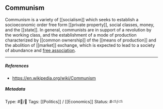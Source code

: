 ## Communism  # 

Communism is a variety of [[socialism]] which seeks to establish a socioeconomic order free form [[private property]], social classes, money, and the [[state]]. In general, communists are in support of a revolution by the working class, and the establishment of a mode of production characterized by [[common ownership]] of the [[means of production]] and the abolition of [[market]] exchange, which is expected to lead to a society of abundance and [free association](https://en.wikipedia.org/wiki/Free_association_of_producers).

___

##### References

- https://en.wikipedia.org/wiki/Communism

##### Metadata

Type: #🔵/🔵 
Tags: [[Politics]] / [[Economics]] 
Status: #⛅️/⛅️